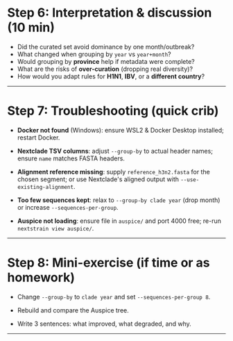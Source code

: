 # Step 6: Interpretation & discussion (10 min)

-   Did the curated set avoid dominance by one month/outbreak?
-   What changed when grouping by `year` vs `year+month`?
-   Would grouping by **province** help if metadata were complete?
-   What are the risks of **over-curation** (dropping real diversity)?
-   How would you adapt rules for **H1N1**, **IBV**, or a **different country**?

* * * * *

# Step 7: Troubleshooting (quick crib)

-   **Docker not found** (Windows): ensure WSL2 & Docker Desktop installed; restart Docker.

-   **Nextclade TSV columns**: adjust `--group-by` to actual header names; ensure `name` matches FASTA headers.

-   **Alignment reference missing**: supply `reference_h3n2.fasta` for the chosen segment; or use Nextclade's aligned output with `--use-existing-alignment`.

-   **Too few sequences kept**: relax to `--group-by clade year` (drop month) or increase `--sequences-per-group`.

-   **Auspice not loading**: ensure file in `auspice/` and port 4000 free; re-run `nextstrain view auspice/`.

* * * * *


# Step 8: Mini-exercise (if time or as homework)

-   Change `--group-by` to `clade year` and set `--sequences-per-group 8`.

-   Rebuild and compare the Auspice tree.

-   Write 3 sentences: what improved, what degraded, and why.

* * * * *
